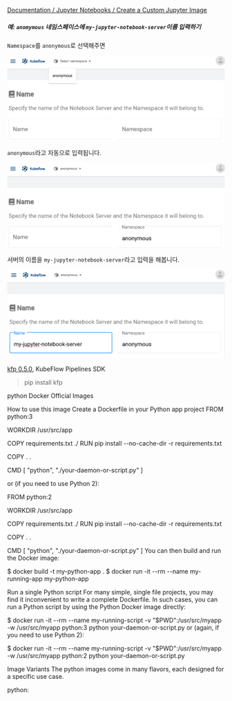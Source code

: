 [Documentation / Jupyter Notebooks / Create a Custom Jupyter Image](https://www.kubeflow.org/docs/notebooks/custom-notebook/)

##### 예: `anomymous` 네임스페이스에 `my-jupyter-notebook-server`이름 입력하기

`Namespace`를 `anonymous`로 선택해주면

<img src="../images/kubeflow-dashboard-notebook_server-select_namespace.png">

`anonymous`라고 자동으로 입력됩니다.

<img src="../images/kubeflow-dashboard-notebook_server-select_namespace-anomymous.png">

서버의 이름을 `my-jupyter-notebook-server`라고 입력을 해봅니다.

<img src="../images/kubeflow-dashboard-notebook_server-new_server-name-my-jupyter-notebook-server-anonymous.png">

[kfp 0.5.0](https://pypi.org/project/kfp/), KubeFlow Pipelines SDK

> pip install kfp



python
Docker Official Images



How to use this image
Create a Dockerfile in your Python app project
FROM python:3

WORKDIR /usr/src/app

COPY requirements.txt ./
RUN pip install --no-cache-dir -r requirements.txt

COPY . .

CMD [ "python", "./your-daemon-or-script.py" ]

or (if you need to use Python 2):

FROM python:2

WORKDIR /usr/src/app

COPY requirements.txt ./
RUN pip install --no-cache-dir -r requirements.txt

COPY . .

CMD [ "python", "./your-daemon-or-script.py" ]
You can then build and run the Docker image:

$ docker build -t my-python-app .
$ docker run -it --rm --name my-running-app my-python-app



Run a single Python script
For many simple, single file projects, you may find it inconvenient to write a complete Dockerfile. In such cases, you can run a Python script by using the Python Docker image directly:

$ docker run -it --rm --name my-running-script -v "$PWD":/usr/src/myapp -w /usr/src/myapp python:3 python your-daemon-or-script.py
or (again, if you need to use Python 2):

$ docker run -it --rm --name my-running-script -v "$PWD":/usr/src/myapp -w /usr/src/myapp python:2 python your-daemon-or-script.py



Image Variants
The python images come in many flavors, each designed for a specific use case.

python:<version>

